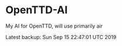 # OpenTTD-AI
My AI for OpenTTD, will use primarily air

Latest backup: Sun Sep 15 22:47:01 UTC 2019
